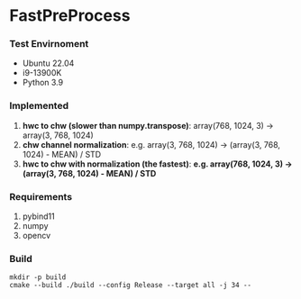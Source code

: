 # FastPreProcess

### Test Envirnoment

- Ubuntu 22.04
- i9-13900K
- Python 3.9



### Implemented

1. **hwc to chw (slower than numpy.transpose)**: array(768, 1024, 3) -> array(3, 768, 1024)
2. **chw channel normalization**: e.g. array(3, 768, 1024) -> (array(3, 768, 1024) - MEAN) / STD
3. **hwc to chw with normalization (the fastest)**: **e.g. array(768, 1024, 3) -> (array(3, 768, 1024) - MEAN) / STD**

### Requirements

1. pybind11
2. numpy
3. opencv



### Build

```
mkdir -p build
cmake --build ./build --config Release --target all -j 34 --
```